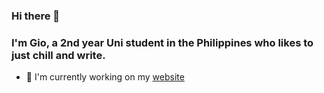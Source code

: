 ### Hi there 👋 
### I'm Gio, a 2nd year Uni student in the Philippines who likes to just chill and write.
+ 🔭 I'm currently working on my [website](https://zirdl.github.io/)

<!--
**zirdl/zirdl** is a ✨ _special_ ✨ repository because its `README.md` (this file) appears on your GitHub profile.

Here are some ideas to get you started:

- 🔭 I’m currently working on ...
- 🌱 I’m currently learning ...
- 👯 I’m looking to collaborate on ...
- 🤔 I’m looking for help with ...
- 💬 Ask me about ...
- 📫 How to reach me: ...
- 😄 Pronouns: ...
- ⚡ Fun fact: ...
-->
